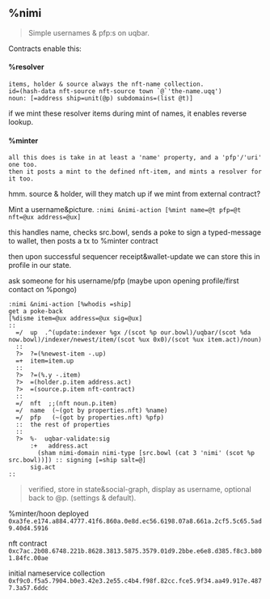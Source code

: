 ## %nimi

> Simple usernames & pfp:s on uqbar. 

Contracts enable this: 

#### %resolver
	items, holder & source always the nft-name collection.
	id=(hash-data nft-source nft-source town `@`'the-name.uqq')
	noun: [=address ship=unit(@p) subdomains=(list @t)]

if we mint these resolver items during mint of names, it enables reverse lookup.

#### %minter
	all this does is take in at least a 'name' property, and a 'pfp'/'uri' one too.
	then it posts a mint to the defined nft-item, and mints a resolver for it too.

hmm. source & holder, will they match up if we mint from external contract? 

Mint a username&picture. 
`:nimi &nimi-action [%mint name=@t pfp=@t nft=@ux address=@ux]`

this handles name, checks src.bowl, sends a poke to sign a typed-message to wallet, then posts a tx to %minter contract

then upon successful sequencer receipt&wallet-update we can store this in profile in our state.


ask someone for his username/pfp
(maybe upon opening profile/first contact on %pongo)
```=hoon
:nimi &nimi-action [%whodis =ship]	
get a poke-back 
[%disme item=@ux address=@ux sig=@ux]
::
  =/  up  .^(update:indexer %gx /(scot %p our.bowl)/uqbar/(scot %da now.bowl)/indexer/newest/item/(scot %ux 0x0)/(scot %ux item.act)/noun)
  ::
  ?>  ?=(%newest-item -.up)
  =+  item=item.up
  ::
  ?>  ?=(%.y -.item)
  ?>  =(holder.p.item address.act)
  ?>  =(source.p.item nft-contract)
  ::
  =/  nft  ;;(nft noun.p.item)
  =/  name  (~(got by properties.nft) %name)
  =/  pfp   (~(got by properties.nft) %pfp)
  ::  the rest of properties
  ::
  ?>  %-  uqbar-validate:sig
      :+   address.act
        (sham nimi-domain nimi-type [src.bowl (cat 3 'nimi' (scot %p src.bowl))]) :: signing [=ship salt=@]
      sig.act
::
```
	
> verified, store in state&social-graph, display as username, optional back to @p. (settings & default).

%minter/hoon deployed `0xa3fe.e174.a884.4777.41f6.860a.0e8d.ec56.6198.07a8.661a.2cf5.5c65.5ad9.40d4.5916`

nft contract `0xc7ac.2b08.6748.221b.8628.3813.5875.3579.01d9.2bbe.e6e8.d385.f8c3.b801.84fc.00ae`

initial nameservice collection `0xf9c0.f5a5.7904.b0e3.42e3.2e55.c4b4.f98f.82cc.fce5.9f34.aa49.917e.4877.3a57.6ddc`

